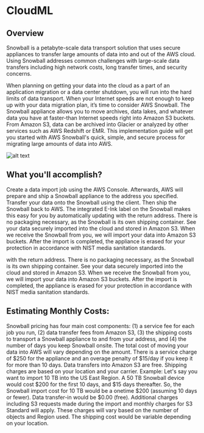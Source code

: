 # CloudML
##	Overview

Snowball is a petabyte-scale data transport solution that uses secure appliances to transfer large amounts of data into and out of the AWS cloud. Using Snowball addresses common challenges with large-scale data transfers including high network costs, long transfer times, and security concerns.

When planning on getting your data into the cloud as a part of an application migration or a data center shutdown, you will run into the hard limits of data transport. When your Internet speeds are not enough to keep up with your data migration plan, it’s time to consider AWS Snowball. The Snowball appliance allows you to move archives, data lakes, and whatever data you have at faster-than Internet speeds right into Amazon S3 buckets. From Amazon S3, data can be archived into Glacier or analyzed by other services such as AWS Redshift or EMR. This implementation guide will get you started with AWS Snowball's quick, simple, and secure process for migrating large amounts of data into AWS.

![alt text](https://github.com/Nitink-aws/CloudML/blob/master/Image/Architecture.png)
  
## What you'll accomplish?

Create a data import job using the AWS Console. Afterwards, AWS will prepare and ship a Snowball appliance to the address you specified.
Transfer your data onto the Snowball using the client. Then ship the Snowball back to AWS. The integrated E-Ink label on the Snowball makes this easy for you by automatically updating with the return address. There is no packaging necessary, as the Snowball is its own shipping container.
See your data securely imported into the cloud and stored in Amazon S3. When we receive the Snowball from you, we will import your data into Amazon S3 buckets. After the import is completed, the appliance is erased for your protection in accordance with NIST media sanitation standards.

with the return address. There is no packaging necessary, as the Snowball is its own shipping container.
See your data securely imported into the cloud and stored in Amazon S3. When we receive the Snowball from you, we will import your data into Amazon S3 buckets. After the import is completed, the appliance is erased for your protection in accordance with NIST media sanitation standards.

## Estimating Monthly Costs:

Snowball pricing has four main cost components: 
(1) a service fee for each job you run, 
(2) data transfer fees from Amazon S3, 
(3) the shipping costs to transport a Snowball appliance to and from your address, and 
(4) the number of days you keep Snowball onsite.
The total cost of moving your data into AWS will vary depending on the amount. There is a service charge of $250 for the appliance and an overage penalty of $15/day if you keep it for more than 10 days. Data transfers into Amazon S3 are free. Shipping charges are based on your location and your carrier.
Example: Let's say you want to import 10 TB into the US East Region. A 50 TB Snowball device would cost $200 for the first 10 days, and $15 days thereafter. So, the Snowball import cost for 10 TB would be a onetime $200 (assuming 10 days or fewer). Data transfer-in would be $0.00 (free). Additional charges including S3 requests made during the import and monthly charges for S3 Standard will apply. These charges will vary based on the number of objects and Region used. The shipping cost would be variable depending on your location.


